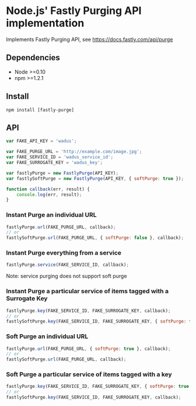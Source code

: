 # Node.js' Fastly Purging API implementation

Implements Fastly Purging API, see https://docs.fastly.com/api/purge

## Dependencies

 * Node >=0.10
 * npm >=1.2.1

## Install

```shell
npm install [fastly-purge]
```

## API

```javascript
var FAKE_API_KEY = 'wadus';

var FAKE_PURGE_URL = 'http://example.com/image.jpg';
var FAKE_SERVICE_ID = 'wadus_service_id';
var FAKE_SURROGATE_KEY = 'wadus_key';

var fastlyPurge = new FastlyPurge(API_KEY);
var fastlySoftPurge = new FastlyPurge(API_KEY, { softPurge: true });

function callback(err, result) {
    console.log(err, result);
}
```

### Instant Purge an individual URL

```javascript
fastlyPurge.url(FAKE_PURGE_URL, callback);
// or
fastlySoftPurge.url(FAKE_PURGE_URL, { softPurge: false }, callback);
```

### Instant Purge everything from a service

```javascript
fastlyPurge.service(FAKE_SERVICE_ID, callback);
```

Note: service purging does not support soft purge


### Instant Purge a particular service of items tagged with a Surrogate Key

```javascript
fastlyPurge.key(FAKE_SERVICE_ID, FAKE_SURROGATE_KEY, callback);
// or
fastlySoftPurge.key(FAKE_SERVICE_ID, FAKE_SURROGATE_KEY, { softPurge: false }, callback);
```

### Soft Purge an individual URL

```javascript
fastlyPurge.url(FAKE_PURGE_URL, { softPurge: true }, callback);
// or
fastlySoftPurge.url(FAKE_PURGE_URL, callback);
```

### Soft Purge a particular service of items tagged with a key

```javascript
fastlyPurge.key(FAKE_SERVICE_ID, FAKE_SURROGATE_KEY, { softPurge: true }, callback);
// or
fastlySoftPurge.key(FAKE_SERVICE_ID, FAKE_SURROGATE_KEY, callback);
```
